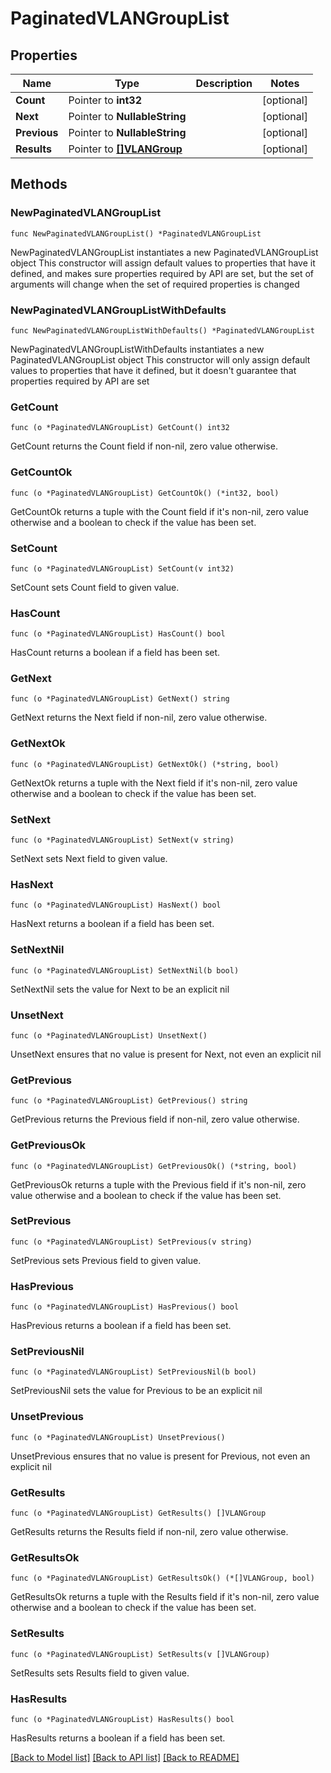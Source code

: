 # PaginatedVLANGroupList

## Properties

Name | Type | Description | Notes
------------ | ------------- | ------------- | -------------
**Count** | Pointer to **int32** |  | [optional] 
**Next** | Pointer to **NullableString** |  | [optional] 
**Previous** | Pointer to **NullableString** |  | [optional] 
**Results** | Pointer to [**[]VLANGroup**](VLANGroup.md) |  | [optional] 

## Methods

### NewPaginatedVLANGroupList

`func NewPaginatedVLANGroupList() *PaginatedVLANGroupList`

NewPaginatedVLANGroupList instantiates a new PaginatedVLANGroupList object
This constructor will assign default values to properties that have it defined,
and makes sure properties required by API are set, but the set of arguments
will change when the set of required properties is changed

### NewPaginatedVLANGroupListWithDefaults

`func NewPaginatedVLANGroupListWithDefaults() *PaginatedVLANGroupList`

NewPaginatedVLANGroupListWithDefaults instantiates a new PaginatedVLANGroupList object
This constructor will only assign default values to properties that have it defined,
but it doesn't guarantee that properties required by API are set

### GetCount

`func (o *PaginatedVLANGroupList) GetCount() int32`

GetCount returns the Count field if non-nil, zero value otherwise.

### GetCountOk

`func (o *PaginatedVLANGroupList) GetCountOk() (*int32, bool)`

GetCountOk returns a tuple with the Count field if it's non-nil, zero value otherwise
and a boolean to check if the value has been set.

### SetCount

`func (o *PaginatedVLANGroupList) SetCount(v int32)`

SetCount sets Count field to given value.

### HasCount

`func (o *PaginatedVLANGroupList) HasCount() bool`

HasCount returns a boolean if a field has been set.

### GetNext

`func (o *PaginatedVLANGroupList) GetNext() string`

GetNext returns the Next field if non-nil, zero value otherwise.

### GetNextOk

`func (o *PaginatedVLANGroupList) GetNextOk() (*string, bool)`

GetNextOk returns a tuple with the Next field if it's non-nil, zero value otherwise
and a boolean to check if the value has been set.

### SetNext

`func (o *PaginatedVLANGroupList) SetNext(v string)`

SetNext sets Next field to given value.

### HasNext

`func (o *PaginatedVLANGroupList) HasNext() bool`

HasNext returns a boolean if a field has been set.

### SetNextNil

`func (o *PaginatedVLANGroupList) SetNextNil(b bool)`

 SetNextNil sets the value for Next to be an explicit nil

### UnsetNext
`func (o *PaginatedVLANGroupList) UnsetNext()`

UnsetNext ensures that no value is present for Next, not even an explicit nil
### GetPrevious

`func (o *PaginatedVLANGroupList) GetPrevious() string`

GetPrevious returns the Previous field if non-nil, zero value otherwise.

### GetPreviousOk

`func (o *PaginatedVLANGroupList) GetPreviousOk() (*string, bool)`

GetPreviousOk returns a tuple with the Previous field if it's non-nil, zero value otherwise
and a boolean to check if the value has been set.

### SetPrevious

`func (o *PaginatedVLANGroupList) SetPrevious(v string)`

SetPrevious sets Previous field to given value.

### HasPrevious

`func (o *PaginatedVLANGroupList) HasPrevious() bool`

HasPrevious returns a boolean if a field has been set.

### SetPreviousNil

`func (o *PaginatedVLANGroupList) SetPreviousNil(b bool)`

 SetPreviousNil sets the value for Previous to be an explicit nil

### UnsetPrevious
`func (o *PaginatedVLANGroupList) UnsetPrevious()`

UnsetPrevious ensures that no value is present for Previous, not even an explicit nil
### GetResults

`func (o *PaginatedVLANGroupList) GetResults() []VLANGroup`

GetResults returns the Results field if non-nil, zero value otherwise.

### GetResultsOk

`func (o *PaginatedVLANGroupList) GetResultsOk() (*[]VLANGroup, bool)`

GetResultsOk returns a tuple with the Results field if it's non-nil, zero value otherwise
and a boolean to check if the value has been set.

### SetResults

`func (o *PaginatedVLANGroupList) SetResults(v []VLANGroup)`

SetResults sets Results field to given value.

### HasResults

`func (o *PaginatedVLANGroupList) HasResults() bool`

HasResults returns a boolean if a field has been set.


[[Back to Model list]](../README.md#documentation-for-models) [[Back to API list]](../README.md#documentation-for-api-endpoints) [[Back to README]](../README.md)


